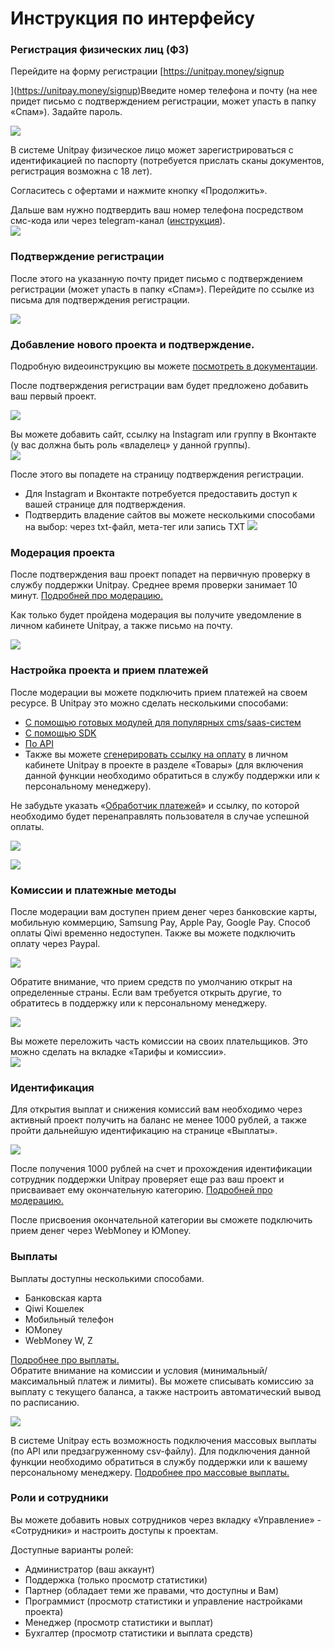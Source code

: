 # Инструкция по интерфейсу

### Регистрация физических лиц \(ФЗ\)

Перейдите на форму регистрации [https://unitpay.money/signup  
  
](https://unitpay.money/signup)Введите номер телефона и почту \(на нее придет письмо с подтверждением регистрации, может упасть в папку «Спам»\). Задайте пароль.

![](https://lh4.googleusercontent.com/k4eHo5kNuW2zXu7yRyiC39Gk_FQTMIdWHX2kWR_SQNdHpwcQ22AugteC3ts9fkucpKds5sMtiFM9ABQpRsuKw7wC5ilL4ECd3r_WrYi0LAAB8osqCmgyuXCgfW2anrfHN-66wZ39)

В системе Unitpay физическое лицо может зарегистрироваться с идентификацией по паспорту \(потребуется прислать сканы документов, регистрация возможна с 18 лет\).  
  
Согласитесь с офертами и нажмите кнопку «Продолжить».  
  
Дальше вам нужно подтвердить ваш номер телефона посредством смс-кода или через telegram-канал \([инструкция](https://help.unitpay.money/other/telegram)\).  
![](https://lh4.googleusercontent.com/Bpx-PDmFMDRk35cwCJJOfG7HHctbFekh5kERj7Y0d7dlBrImBNjHfEWgJh42P8JkvpZzLd3AiLMZmTDOe7RQJdi5d9pRdgZHOg0fiBIpHN6dAlehDG8G0RZjaVT1CwrDltt7psYf)

### Подтверждение регистрации

После этого на указанную почту придет письмо с подтверждением регистрации \(может упасть в папку «Спам»\). Перейдите по ссылке из письма для подтверждения регистрации. 

![](https://lh4.googleusercontent.com/rE-WELmqCnIn6VtM5rkJfT1F_PCpmgqPcCG-voSqo_x7rGAnMRVZ_GbGiSQatEzeiV7jAcdpTzJ6wjfkUfLeyIH7GCqV09XvEbdA3m5Fz9np0NYWfE231KU1o98DS9S24OsIoqZc)

### Добавление нового проекта и подтверждение.

Подробную видеоинструкцию вы можете [посмотреть в документации](https://help.unitpay.money/first_steps/adding-project).  
  
После подтверждения регистрации вам будет предложено добавить ваш первый проект.

![](https://lh4.googleusercontent.com/yuUtsd41owLDg_tDJugZ6s_JmkyIiQ7IxvjM1MVO14P4cX-mwKhD-U02xH0vweZ6fg3DRwxkYF4_P-k1_RBeKNud-a7R0Van3cO3Om8HDEFJPNOhRr1M7GExB4WqxNiMVxEH_vSg)

Вы можете добавить сайт, ссылку на Instagram или группу в Вконтакте \(у вас должна быть роль «владелец» у данной группы\).  
![](https://lh4.googleusercontent.com/CKHvT2itnw9YP0dUIel01x8gDlbfDdzGBtMQgsolSl8AY4yQxz6pgzAcZOjVLULafA8ypGRudQMS3BULdTRp0Lqok1zUqrgO9auI9UpcBloGUlbDz29BCPfCPhyxB9_lcwNdaqeR)  


После этого вы попадете на страницу подтверждения регистрации. 

* Для Instagram и Вконтакте потребуется предоставить доступ к вашей странице для подтверждения. 
* Подтвердить владение сайтов вы можете несколькими способами на выбор: через txt-файл, мета-тег или запись TXT ![](https://lh3.googleusercontent.com/QFftuntRH-S_Zq4F6UoA2jyP-7pki9nCU-YHrD2WroQP1fFj0MpSjK0W83Macynqsunhh-T-IvPLaGA7HANCkTIp_tC42aciXePVOH0wRDeAW2c7npeJzyEJSrnTo37inT-YHMxv)  

### Модерация проекта

После подтверждения ваш проект попадет на первичную проверку в службу поддержки Unitpay. Среднее время проверки занимает 10 минут. [Подробней про модерацию.](https://help.unitpay.money/first_steps/moderation)

Как только будет пройдена модерация вы получите уведомление в личном кабинете Unitpay, а также письмо на почту.

![](https://lh5.googleusercontent.com/NNkHLxTPcXNyP6_Qp9C90n2x9urrLflqq8_zg1vYZIVHH82FLm9wiV8nWmiV7pQdDSsfPDYyvDpKR_WiJ21usSdv-xoToZgT3jYdYAeb5BftbfJepFFPKqqKWX3YUh3zYMDd6dsW)

### Настройка проекта и прием платежей

После модерации вы можете подключить прием платежей на своем ресурсе. В Unitpay это можно сделать несколькими способами:

* [С помощью готовых модулей для популярных cms/saas-систем](https://help.unitpay.money/modules/cms-modules) 
* [С помощью SDK](https://help.unitpay.money/modules/unitpay-sdk) 
* [По API](https://help.unitpay.money/payments/create-payment-easy) 
* Также вы можете [сгенерировать ссылку на оплату](https://help.unitpay.money/payments/payment-links) в личном кабинете Unitpay в проекте в разделе «Товары» \(для включения данной функции необходимо обратиться в службу поддержки или к персональному менеджеру\). 

Не забудьте указать «[Обработчик платежей](https://help.unitpay.money/payments/payment-handler)» и ссылку, по которой необходимо будет перенаправлять пользователя в случае успешной оплаты.

![](https://lh6.googleusercontent.com/kFmRnKor6hK7q2adh6vkkYITtXgDGo5Dgf-CdKnoAEHaMCfpE4VcM5fP_Qhyu4_b47_vpIrlEFvKb9tL4MvpqnYNC4_T95XLNXErz2SHcWfbbQDuTKRWD6vananCJzjMTFbZQA2T)

![](https://lh4.googleusercontent.com/B20EEdOfaHK4dhY3Zmq-HvKWRf5mlOobuI8pUHtoNRJfP58IgvL4j8XhLnOzA6kZQHWKM62yFJl0Cte1SSHedOCjKSmgzw__yLSfLAM68xL1O6640cHQz4Ypq9ZllhIh9jkmpiSS)

### Комиссии и платежные методы

После модерации вам доступен прием денег через банковские карты, мобильную коммерцию, Samsung Pay, Apple Pay, Google Pay. Способ оплаты Qiwi временно недоступен. Также вы можете подключить оплату через Paypal.

![](https://lh4.googleusercontent.com/Lw017wQi-nTq5X2vIGXxx_7aGC1Pr2AzGc9YL-GJ0fFtO82PktJ--2ljuNx9wgFLebf7Gn3L6gKz2_HiEhCuRiZeZ23NUJgMhivlVMPHCzgYQa979mHDh0NoTXyJxch1GL1Q_d5t)

Обратите внимание, что прием средств по умолчанию открыт на определенные страны. Если вам требуется открыть другие, то обратитесь в поддержку или к персональному менеджеру.

![](https://lh3.googleusercontent.com/XrcjPZ4i7fUueBPirmkE2ZLKJwEOR3_5EYDgNnMwGItdZY_3wiHLlO4sJ1izeyUi_TaVbyutqz0xuQfzS-mjjA6mODCBLmuD2csZT2gn8K3yPlMj8VhDL6kMP2Yre6sDpB6NAlbZ)

Вы можете переложить часть комиссии на своих плательщиков. Это можно сделать на вкладке «Тарифы и комиссии».  
![](https://lh4.googleusercontent.com/ZFDZmQw8FsT7GkqqLHjGKpdvlLZmN4wwQaGb7W7hg7fdXe5Z7ewesqsnOA7pfdeyn4ueYaVYSGSrBITs7WG7KNWtFdTpWJGPTnB0Q6Mml00CIIHFimrh58wPL7IqNyKJ_iRqCCKf)

### Идентификация

Для открытия выплат и снижения комиссий вам необходимо через активный проект получить на баланс не менее 1000 рублей, а также пройти дальнейшую идентификацию на странице «Выплаты».

![](https://lh5.googleusercontent.com/EQeTb341OVYu-kDWPNX9mUd9lvgNa6W33jlwezrBmRQjBjDaELY246sf96Kz6-tiKVr0Kyt8V5rXmpdXRWHdA1NW3pULCHZ_2h8U_ubjRT4oRS6g4VEztru1KOuDtWnHEdQCi0W0)

После получения 1000 рублей на счет и прохождения идентификации сотрудник поддержки Unitpay проверяет еще раз ваш проект и присваивает ему окончательную категорию. [Подробней про модерацию.](https://help.unitpay.money/first_steps/moderation)

После присвоения окончательной категории вы сможете подключить прием денег через WebMoney и ЮMoney.

### Выплаты

Выплаты доступны несколькими способами.

* Банковская карта
* Qiwi Кошелек
* Мобильный телефон
* ЮMoney
* WebMoney W, Z

[Подробнее про выплаты.  
](https://help.unitpay.money/faq/individual-payouts)Обратите внимание на комиссии и условия \(минимальный/максимальный платеж и лимиты\). Вы можете списывать комиссию за выплату с текущего баланса, а также настроить автоматический вывод по расписанию.

![](https://lh6.googleusercontent.com/2BgqJyj_isMlESPYR9RBWyTBwzQgj2j6kILd-ZbXqpQaS7TECFBC1aaiH5duK-wGwcadqNvGtZt6_N6ocN_Qe_QmtdCs4Ahqe4ua_TO1PjyImgJp3G3BuU4IDozGdp-2IFZVKIw5)

  
В системе Unitpay есть возможность подключения массовых выплаты \(по API или предзагруженному csv-файлу\). Для подключения данной функции необходимо обратиться в службу поддержки или к вашему персональному менеджеру. [Подробнее про массовые выплаты.](https://help.unitpay.money/payouts)

### Роли и сотрудники

Вы можете добавить новых сотрудников через вкладку «Управление» - «Сотрудники» и настроить доступы к проектам.

Доступные варианты ролей:

* Администратор \(ваш аккаунт\)
* Поддержка \(только просмотр статистики\)
* Партнер \(обладает теми же правами, что доступны и Вам\)
* Программист \(просмотр статистики и управление настройками проекта\)
* Менеджер \(просмотр статистики и выплат\)
* Бухгалтер \(просмотр статистики и выплата средств\)

